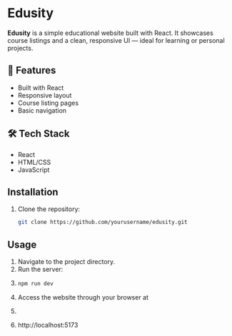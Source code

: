 # Edusity

**Edusity** is a simple educational website built with React. It showcases course listings and a clean, responsive UI — ideal for learning or personal projects.

## 🚀 Features

- Built with React
- Responsive layout
- Course listing pages
- Basic navigation

## 🛠️ Tech Stack

- React
- HTML/CSS
- JavaScript

## Installation
1. Clone the repository:
   ```bash
   git clone https://github.com/yourusername/edusity.git

## Usage
1. Navigate to the project directory.
2. Run the server:
3. ```bash
   npm run dev
4. Access the website through your browser at
5. ```bash
6. http://localhost:5173
